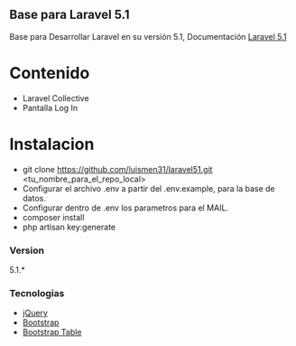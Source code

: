 ## Base para Laravel 5.1

Base para Desarrollar Laravel en su versión 5.1, Documentación [Laravel 5.1](https://laravel.com/docs/5.1)

# Contenido
  - Laravel Collective
  - Pantalla Log In

# Instalacion

- git clone https://github.com/luismen31/laravel51.git <tu_nombre_para_el_repo_local>
- Configurar el archivo .env a partir del .env.example, para la base de datos.
- Configurar dentro de .env los parametros para el MAIL.
- composer install
- php artisan key:generate

### Version
5.1.*

### Tecnologías

* [jQuery](https://code.jquery.com/jquery-2.2.4.min.js)
* [Bootstrap](https://github.com/twbs/bootstrap/releases/download/v3.3.6/bootstrap-3.3.6-dist.zip)
* [Bootstrap Table](http://bootstrap-table.wenzhixin.net.cn/)


   
